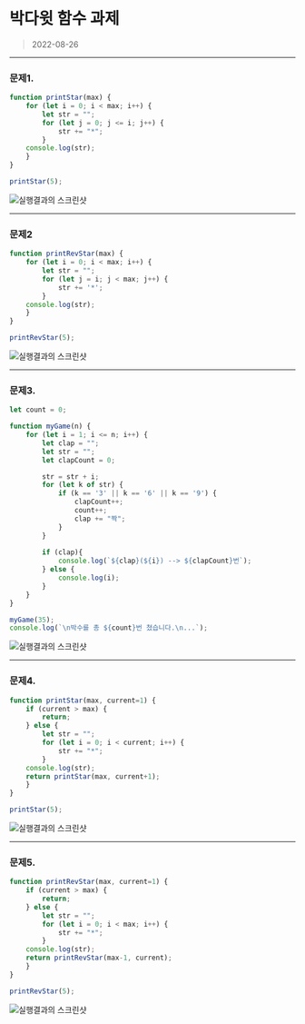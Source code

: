박다윗 함수 과제
==================================================================
>2022-08-26
---
### 문제1.
```Javascript
function printStar(max) {
    for (let i = 0; i < max; i++) {
        let str = "";
        for (let j = 0; j <= i; j++) {
            str += "*";
        }
    console.log(str);
    }
}

printStar(5);
```
![실행결과의 스크린샷](./1.png)

---
### 문제2
```Javascript
function printRevStar(max) {
    for (let i = 0; i < max; i++) {
        let str = "";
        for (let j = i; j < max; j++) {
            str += '*';
        }
    console.log(str);
    }
}

printRevStar(5);
```
![실행결과의 스크린샷](./2.png)

---
### 문제3.
```javascript
let count = 0;

function myGame(n) {
    for (let i = 1; i <= n; i++) {
        let clap = "";
        let str = "";
        let clapCount = 0;

        str = str + i;
        for (let k of str) {
            if (k == '3' || k == '6' || k == '9') {
                clapCount++;
                count++;
                clap += "짝";
            }
        }
        
        if (clap){
            console.log(`${clap}(${i}) --> ${clapCount}번`);
        } else {
            console.log(i);
        }
    }
}

myGame(35);
console.log(`\n박수를 총 ${count}번 쳤습니다.\n...`);
```
![실행결과의 스크린샷](./3.png)

---
### 문제4.
```javascript
function printStar(max, current=1) {
    if (current > max) {
        return;
    } else {
        let str = "";
        for (let i = 0; i < current; i++) {
            str += "*";
        }
    console.log(str);
    return printStar(max, current+1);
    }
}

printStar(5);
```
![실행결과의 스크린샷](./4.png)

---
### 문제5.
```javascript
function printRevStar(max, current=1) {
    if (current > max) {
        return;
    } else {
        let str = "";
        for (let i = 0; i < max; i++) {
            str += "*";
        }
    console.log(str);
    return printRevStar(max-1, current);
    }
}

printRevStar(5);
```
![실행결과의 스크린샷](./5.png)